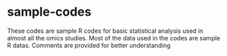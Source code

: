 # sample-codes

These codes are sample R codes for basic statistical analysis used in almost all the omics studies. Most of the data used  in the codes are sample R datas. Comments are provided for better understanding
